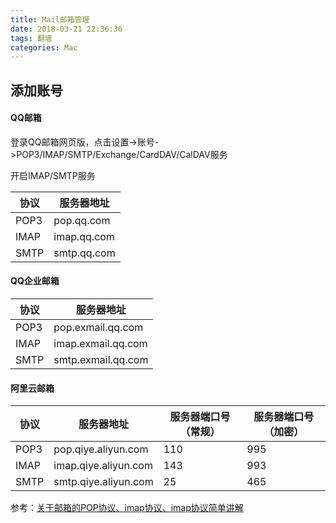 ```yaml
---
title: Mail邮箱管理
date: 2018-03-21 22:36:36
tags: 翻墙
categories: Mac
---
```




## 添加账号

#### QQ邮箱

登录QQ邮箱网页版，点击设置->账号->POP3/IMAP/SMTP/Exchange/CardDAV/CalDAV服务

开启IMAP/SMTP服务

| 协议 | 服务器地址  |
| ---- | ----------- |
| POP3 | pop.qq.com  |
| IMAP | imap.qq.com |
| SMTP | smtp.qq.com |

<!-- more -->



#### QQ企业邮箱

| 协议 | 服务器地址         |
| ---- | ------------------ |
| POP3 | pop.exmail.qq.com  |
| IMAP | imap.exmail.qq.com |
| SMTP | smtp.exmail.qq.com |





#### 阿里云邮箱

| 协议 | 服务器地址           | 服务器端口号（常规） | 服务器端口号（加密） |
| ---- | -------------------- | -------------------- | -------------------- |
| POP3 | pop.qiye.aliyun.com  | 110                  | 995                  |
| IMAP | imap.qiye.aliyun.com | 143                  | 993                  |
| SMTP | smtp.qiye.aliyun.com | 25                   | 465                  |





参考：[关于邮箱的POP协议、imap协议、imap协议简单讲解](http://blog.51cto.com/7650911/2047585)